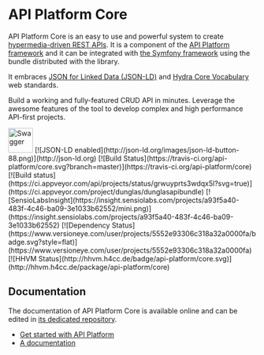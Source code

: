 # API Platform Core

API Platform Core is an easy to use and powerful system to create [hypermedia-driven REST APIs](https://en.wikipedia.org/wiki/HATEOAS).
It is a component of the [API Platform framework](https://api-platform.com) and it can be integrated
with [the Symfony framework](https://symfony.com) using the bundle distributed with the library.

It embraces [JSON for Linked Data (JSON-LD)](http://json-ld.org) and [Hydra Core Vocabulary](http://www.hydra-cg.com) web standards. 

Build a working and fully-featured CRUD API in minutes. Leverage the awesome features of the tool to develop complex and
high performance API-first projects.

<img src="https://camo.githubusercontent.com/3a20ce067d38ecc857843b57b0d926e3c718f11f/687474703a2f2f323433347a6432396d697364336534613466316537336b692e7770656e67696e652e6e6574646e612d63646e2e636f6d2f77702d636f6e74656e742f7468656d65732f6b6576696e6c656172796e65742f6173736574732f696d672f737761676765722d6c6f676f4032782e706e67" alt="Swagger" data-canonical-src="http://2434zd29misd3e4a4f1e73ki.wpengine.netdna-cdn.com/wp-content/themes/kevinlearynet/assets/img/swagger-logo@2x.png" width="50" height="50">
[![JSON-LD enabled](http://json-ld.org/images/json-ld-button-88.png)](http://json-ld.org)
[![Build Status](https://travis-ci.org/api-platform/core.svg?branch=master)](https://travis-ci.org/api-platform/core)
[![Build status](https://ci.appveyor.com/api/projects/status/grwuyprts3wdqx5l?svg=true)](https://ci.appveyor.com/project/dunglas/dunglasapibundle)
[![SensioLabsInsight](https://insight.sensiolabs.com/projects/a93f5a40-483f-4c46-ba09-3e1033b62552/mini.png)](https://insight.sensiolabs.com/projects/a93f5a40-483f-4c46-ba09-3e1033b62552)
[![Dependency Status](https://www.versioneye.com/user/projects/5552e93306c318a32a0000fa/badge.svg?style=flat)](https://www.versioneye.com/user/projects/5552e93306c318a32a0000fa)
[![HHVM Status](http://hhvm.h4cc.de/badge/api-platform/core.svg)](http://hhvm.h4cc.de/package/api-platform/core)

## Documentation

The documentation of API Platform Core is available online and can be edited in
[its dedicated repository](https://github.com/api-platform/doc/tree/master/core).

* [Get started with API Platform](https://github.com/api-platform/doc/tree/master/getting-started/)
* [A documentation](https://github.com/api-platform/doc/tree/master/core/)
